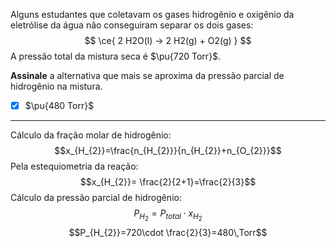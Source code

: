 Alguns estudantes que coletavam os gases hidrogênio e oxigênio da eletrólise da água não conseguiram separar os dois gases:
$$
    \ce{ 2 H2O(l) -> 2 H2(g) + O2(g)  }
$$
A pressão total da mistura seca é $\pu{720 Torr}$.

**Assinale** a alternativa que mais se aproxima da pressão parcial de hidrogênio na mistura.

- [x] $\pu{480 Torr}$

---

Cálculo da fração molar de hidrogênio:
$$x_{H_{2}}=\frac{n_{H_{2}}}{n_{H_{2}}+n_{O_{2}}}$$
Pela estequiometria da reação:
$$x_{H_{2}}= \frac{2}{2+1}=\frac{2}{3}$$
Cálculo da pressão parcial de hidrogênio:
$$P_{H_{2}}=P_{total}\cdot x_{H_2}$$
$$P_{H_{2}}=720\cdot \frac{2}{3}=480\,Torr$$
